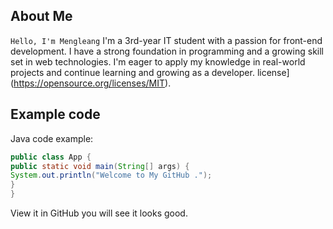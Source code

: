 ## About Me
`Hello, I'm Mengleang`
I'm a 3rd-year IT student with a passion for front-end development. I have a strong foundation in programming and a growing skill set in web technologies. I'm eager to apply my knowledge in real-world projects and continue learning and growing as a developer.
license](https://opensource.org/licenses/MIT).
## Example code
Java code example:
```Java
public class App {
public static void main(String[] args) {
System.out.println("Welcome to My GitHub .");
}
}
```
View it in GitHub you will see it looks good.
